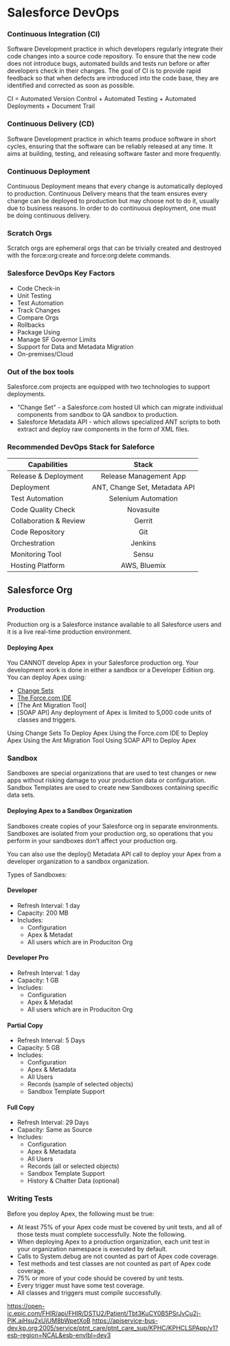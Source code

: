 # Salesforce DevOps

### Continuous Integration (CI) 
Software Development practice in which developers regularly integrate their code changes into a source code
repository. To ensure that the new code does not introduce bugs, automated builds and tests run before or after
developers check in their changes. The goal of CI is to provide rapid feedback so that when defects are introduced
into the code base, they are identified and corrected as soon as possible.

CI = Automated Version Control + Automated Testing + Automated Deployments + Document Trail

### Continuous Delivery (CD) 
Software Development practice in which teams produce software in short cycles, ensuring that the software can
be reliably released at any time. It aims at building, testing, and releasing software faster and more frequently.

### Continuous Deployment 
Continuous Deployment means that every change is automatically deployed to production. Continuous Delivery
means that the team ensures every change can be deployed to production but may choose not to do it, usually
due to business reasons. In order to do continuous deployment, one must be doing continuous delivery.

### Scratch Orgs
Scratch orgs are ephemeral orgs that can be trivially created and destroyed with the force:org:create and
force:org:delete commands.

### Salesforce DevOps Key Factors
* Code Check-in
* Unit Testing
* Test Automation
* Track Changes
* Compare Orgs
* Rollbacks
* Package Using
* Manage SF Governor Limits
* Support for Data and Metadata Migration
* On-premises/Cloud

### Out of the box tools

Salesforce.com projects are equipped with two technologies to support deployments.  

* "Change Set" - a Salesforce.com hosted UI which can migrate individual components from sandbox to QA sandbox to production.  
* Salesforce Metadata API - which allows specialized ANT scripts to both extract and deploy raw components in the form of XML files.

### Recommended DevOps Stack for Saleforce
| Capabilities        | Stack           | 
| ------------- |:-------------:| 
| Release & Deployment | Release Management App | 
| Deployment      | ANT, Change Set, Metadata API | 
| Test Automation | Selenium Automation | 
| Code Quality Check | Novasuite |
| Collaboration & Review | Gerrit |
| Code Repository | Git |
| Orchestration | Jenkins | 
| Monitoring Tool | Sensu | 
| Hosting Platform | AWS, Bluemix | 


## Salesforce Org

### Production
Production org is a Salesforce instance available to all Salesforce users and it is a live real-time production environment. 

#### Deploying Apex
You CANNOT develop Apex in your Salesforce production org. Your development work is done in either a sandbox or a Developer Edition org.
You can deploy Apex using:
* [Change Sets](https://developer.salesforce.com/docs/atlas.en-us.apexcode.meta/apexcode/apex_deploying_changesets.htm)
* [The Force.com IDE]()
* [The Ant Migration Tool]
* [SOAP API]
Any deployment of Apex is limited to 5,000 code units of classes and triggers.

Using Change Sets To Deploy Apex
Using the Force.com IDE to Deploy Apex
Using the Ant Migration Tool
Using SOAP API to Deploy Apex


### Sandbox
Sandboxes are special organizations that are used to test changes or new apps without risking damage to your production data or configuration. Sandbox Templates are used to create new Sandboxes containing specific data sets.

#### Deploying Apex to a Sandbox Organization
Sandboxes create copies of your Salesforce org in separate environments. Sandboxes are isolated from your production org, so operations that you perform in your sandboxes don’t affect your production org.

You can also use the deploy() Metadata API call to deploy your Apex from a developer organization to a sandbox organization.

Types of Sandboxes:

#### Developer 
* Refresh Interval: 1 day
* Capacity: 200 MB
* Includes:
  * Configuration
  * Apex & Metadat
  * All users which are in Produciton Org
#### Developer Pro
* Refresh Interval: 1 day
* Capacity: 1 GB
* Includes:
  * Configuration
  * Apex & Metadat
  * All users which are in Produciton Org
#### Partial Copy
* Refresh Interval:  5 Days
* Capacity:  5 GB
* Includes:
  * Configuration
  * Apex & Metadata
  * All Users
  * Records (sample of selected objects)
  * Sandbox Template Support
#### Full Copy 
* Refresh Interval:  29 Days
* Capacity:  Same as Source
* Includes:
  * Configuration
  * Apex & Metadata
  * All Users
  * Records (all or selected objects)
  * Sandbox Template Support
  * History & Chatter Data (optional)

### Writing Tests
Before you deploy Apex, the following must be true:
* At least 75% of your Apex code must be covered by unit tests, and all of those tests must complete successfully.
Note the following.
* When deploying Apex to a production organization, each unit test in your organization namespace is executed by default.
* Calls to System.debug are not counted as part of Apex code coverage.
* Test methods and test classes are not counted as part of Apex code coverage.
* 75% or more of your code should be covered by unit tests.
* Every trigger must have some test coverage.
* All classes and triggers must compile successfully.












https://open-ic.epic.com/FHIR/api/FHIR/DSTU2/Patient/Tbt3KuCY0B5PSrJvCu2j-PlK.aiHsu2xUjUM8bWpetXoB
https://apiservice-bus-dev.kp.org:2005/service/ptnt_care/ptnt_care_sup/KPHC/KPHCLSPApp/v1?esb-region=NCAL&esb-envlbl=dev3




